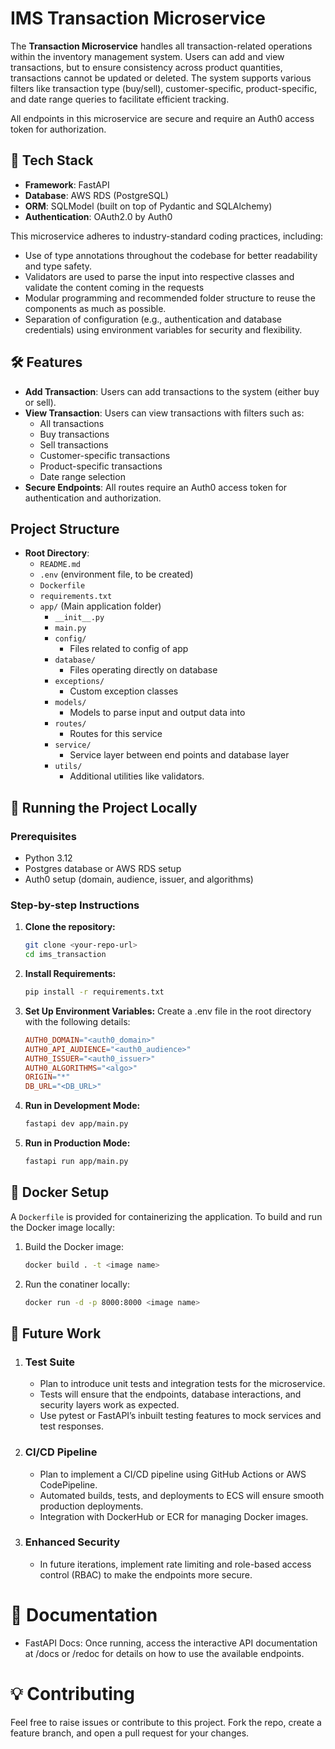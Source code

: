 # IMS Transaction Microservice

The **Transaction Microservice** handles all transaction-related operations within the inventory management system. Users can add and view transactions, but to ensure consistency across product quantities, transactions cannot be updated or deleted. The system supports various filters like transaction type (buy/sell), customer-specific, product-specific, and date range queries to facilitate efficient tracking.

All endpoints in this microservice are secure and require an Auth0 access token for authorization.

## 🚀 Tech Stack

- **Framework**: FastAPI
- **Database**: AWS RDS (PostgreSQL)
- **ORM**: SQLModel (built on top of Pydantic and SQLAlchemy)
- **Authentication**: OAuth2.0 by Auth0

This microservice adheres to industry-standard coding practices, including:

- Use of type annotations throughout the codebase for better readability and type safety.
- Validators are used to parse the input into respective classes and validate the content coming in the requests
- Modular programming and recommended folder structure to reuse the components as much as possible.
- Separation of configuration (e.g., authentication and database credentials) using environment variables for security and flexibility.

## 🛠️ Features

- **Add Transaction**: Users can add transactions to the system (either buy or sell).
- **View Transaction**: Users can view transactions with filters such as:
  - All transactions
  - Buy transactions
  - Sell transactions
  - Customer-specific transactions
  - Product-specific transactions
  - Date range selection
- **Secure Endpoints**: All routes require an Auth0 access token for authentication and authorization.

## Project Structure

- **Root Directory**:
  - `README.md`
  - `.env` (environment file, to be created)
  - `Dockerfile`
  - `requirements.txt`
  - `app/` (Main application folder)
    - `__init__.py`
    - `main.py`
    - `config/`
      - Files related to config of app
    - `database/`
      - Files operating directly on database
    - `exceptions/`
      - Custom exception classes
    - `models/`
      - Models to parse input and output data into
    - `routes/`
      - Routes for this service
    - `service/`
      - Service layer between end points and database layer
    - `utils/`
      - Additional utilities like validators.

## 🔧 Running the Project Locally

### Prerequisites

- Python 3.12
- Postgres database or AWS RDS setup
- Auth0 setup (domain, audience, issuer, and algorithms)

### Step-by-step Instructions

1. **Clone the repository:**

   ```bash
   git clone <your-repo-url>
   cd ims_transaction
   ```

2. **Install Requirements:**

   ```bash
   pip install -r requirements.txt
   ```

3. **Set Up Environment Variables:** Create a .env file in the root directory with the following details:

   ```makefile
   AUTH0_DOMAIN="<auth0_domain>"
   AUTH0_API_AUDIENCE="<auth0_audience>"
   AUTH0_ISSUER="<auth0_issuer>"
   AUTH0_ALGORITHMS="<algo>"
   ORIGIN="*"
   DB_URL="<DB_URL>"
   ```

4. **Run in Development Mode:**

   ```bash
   fastapi dev app/main.py
   ```

5. **Run in Production Mode:**
   ```bash
   fastapi run app/main.py
   ```

## 🐳 Docker Setup

A `Dockerfile` is provided for containerizing the application. To build and run the Docker image locally:

1. Build the Docker image:

   ```bash
   docker build . -t <image name>
   ```

2. Run the conatiner locally:
   ```bash
   docker run -d -p 8000:8000 <image name>
   ```

## 📑 Future Work

1. ### Test Suite

   - Plan to introduce unit tests and integration tests for the microservice.
   - Tests will ensure that the endpoints, database interactions, and security layers work as expected.
   - Use pytest or FastAPI’s inbuilt testing features to mock services and test responses.

2. ### CI/CD Pipeline

   - Plan to implement a CI/CD pipeline using GitHub Actions or AWS CodePipeline.
   - Automated builds, tests, and deployments to ECS will ensure smooth production deployments.
   - Integration with DockerHub or ECR for managing Docker images.

3. ### Enhanced Security
   - In future iterations, implement rate limiting and role-based access control (RBAC) to make the endpoints more secure.

# 📖 Documentation

- FastAPI Docs: Once running, access the interactive API documentation at /docs or /redoc for details on how to use the available endpoints.

# 💡 Contributing

Feel free to raise issues or contribute to this project. Fork the repo, create a feature branch, and open a pull request for your changes.
